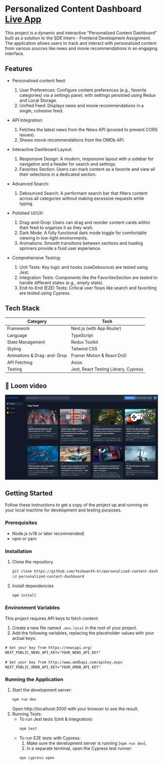 # Personalized Content Dashboard [Live App](https://personalized-content-dashboard-yeshwanthkr.vercel.app/)

This project is a dynamic and interactive "Personalized Content Dashboard" built as a solution to the SDE Intern - Frontend Development Assignment. The application allows users to track and interact with personalized content from various sources like news and movie recommendations in an engaging interface.

## Features

- Personalised content feed:

  1. User Preferences: Configure content preferences (e.g., favorite categories) via a settings panel, with settings persisted using Redux and Local Storage.
  2. Unified Feed: Displays news and movie recommendations in a single, cohesive feed.

- API Integration:

  1.  Fetches the latest news from the News API (proxied to prevent CORS issues).
  2.  Shows movie recommendations from the OMDb API.

- Interactive Dashboard Layout:

  1. Responsive Design: A modern, responsive layout with a sidebar for navigation and a header for search and settings.
  2. Favorites Section: Users can mark content as a favorite and view all their selections in a dedicated section.

- Advanced Search:

  1. Debounced Search: A performant search bar that filters content across all categories without making excessive requests while typing.

- Polished UI/UX:

  1. Drag-and-Drop: Users can drag and reorder content cards within their feed to organize it as they wish.
  2. Dark Mode: A fully functional dark mode toggle for comfortable viewing in low-light environments.
  3. Animations: Smooth transitions between sections and loading spinners provide a fluid user experience.

- Comprehensive Testing:
  1. Unit Tests: Key logic and hooks (useDebounce) are tested using Jest.
  2. Integration Tests: Components like the FavoritesSection are tested to handle different states (e.g., empty state).
  3. End-to-End (E2E) Tests: Critical user flows like search and favoriting are tested using Cypress.

## Tech Stack

| Category                   | Tech                                 |
| -------------------------- | ------------------------------------ |
| Framework                  | Next.js (with App Router)            |
| Language                   | TypeScript                           |
| State Management           | Redux Toolkit                        |
| Styling                    | Tailwind CSS                         |
| Animations & Drag-and-Drop | Framer Motion & React DnD            |
| API Fetching               | Axios                                |
| Testing                    | Jest, React Testing Library, Cypress |

## 📸 Loom video

[![Watch the video](https://github.com/Yeshwanth-kr/personalized-content-dashboard/blob/main/assets/project-image.png)](https://drive.google.com/file/d/1AZykZliTsKTBY9D6ygTNN5GJirC-QGiE/view?usp=sharing)

## Getting Started

Follow these instructions to get a copy of the project up and running on your local machine for development and testing purposes.

### Prerequisites

- Node.js (v18 or later recommended)
- npm or yarn

### Installation

1. Clone the repository
   ```bash
   git clone https://github.com/Yeshwanth-kr/personalized-content-dashboard.git
   cd personalized-content-dashboard
   ```
2. Install dependencies
   ```bash
   npm install
   ```

### Environment Variables

This project requires API keys to fetch content.

1. Create a new file named `.env.local` in the root of your project.
2. Add the following variables, replacing the placeholder values with your actual keys:

```
# Get your key from https://newsapi.org/
NEXT_PUBLIC_NEWS_API_KEY="YOUR_NEWS_API_KEY"

# Get your key from http://www.omdbapi.com/apikey.aspx
NEXT_PUBLIC_OMDB_API_KEY="YOUR_OMDB_API_KEY"
```

### Running the Application

1. Start the development server:
   ```bash
   npm run dev
   ```
   Open http://localhost:3000 with your browser to see the result.
2. Running Tests:
   - To run Jest tests (Unit & Integration):
     ```bash
     npm test
     ```
   - To run E2E tests with Cypress:
     1. Make sure the development server is running (`npm run dev`).
     2. In a separate terminal, open the Cypress test runner:
     ```bash
     npx cypress open
     ```
